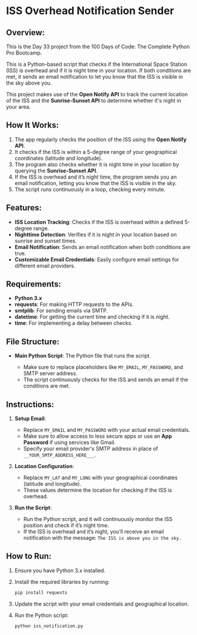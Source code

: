 
# **ISS Overhead Notification Sender**

## **Overview:**
This is the Day 33 project from the 100 Days of Code: The Complete Python Pro Bootcamp.

This is a Python-based script that checks if the International Space Station (ISS) is overhead and if it is night time in your location. If both conditions are met, it sends an email notification to let you know that the ISS is visible in the sky above you.

This project makes use of the **Open Notify API** to track the current location of the ISS and the **Sunrise-Sunset API** to determine whether it's night in your area.

## **How It Works:**

1. The app regularly checks the position of the ISS using the **Open Notify API**.
2. It checks if the ISS is within a 5-degree range of your geographical coordinates (latitude and longitude).
3. The program also checks whether it is night time in your location by querying the **Sunrise-Sunset API**.
4. If the ISS is overhead and it’s night time, the program sends you an email notification, letting you know that the ISS is visible in the sky.
5. The script runs continuously in a loop, checking every minute.

## **Features:**

* **ISS Location Tracking**: Checks if the ISS is overhead within a defined 5-degree range.
* **Nighttime Detection**: Verifies if it is night in your location based on sunrise and sunset times.
* **Email Notification**: Sends an email notification when both conditions are true.
* **Customizable Email Credentials**: Easily configure email settings for different email providers.

## **Requirements:**

* **Python 3.x**
* **requests**: For making HTTP requests to the APIs.
* **smtplib**: For sending emails via SMTP.
* **datetime**: For getting the current time and checking if it is night.
* **time**: For implementing a delay between checks.

## **File Structure:**

* **Main Python Script**: The Python file that runs the script.

  * Make sure to replace placeholders like `MY_EMAIL`, `MY_PASSWORD`, and SMTP server address.
  * The script continuously checks for the ISS and sends an email if the conditions are met.

## **Instructions:**

1. **Setup Email**:

   * Replace `MY_EMAIL` and `MY_PASSWORD` with your actual email credentials.
   * Make sure to allow access to less secure apps or use an **App Password** if using services like Gmail.
   * Specify your email provider's SMTP address in place of `__YOUR_SMTP_ADDRESS_HERE___`.

2. **Location Configuration**:

   * Replace `MY_LAT` and `MY_LONG` with your geographical coordinates (latitude and longitude).
   * These values determine the location for checking if the ISS is overhead.

3. **Run the Script**:

   * Run the Python script, and it will continuously monitor the ISS position and check if it’s night time.
   * If the ISS is overhead and it’s night, you’ll receive an email notification with the message: `The ISS is above you in the sky.`

## **How to Run:**

1. Ensure you have Python 3.x installed.
2. Install the required libraries by running:

   ```bash
   pip install requests
   ```
3. Update the script with your email credentials and geographical location.
4. Run the Python script:

   ```bash
   python iss_notification.py
   ```

